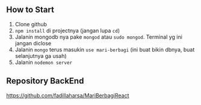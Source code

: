 How to Start
------------

1. Clone github
2. `npm install` di projectnya (jangan lupa `cd`)
3. Jalanin mongodb nya pake  `mongod` atau `sudo mongod`. Terminal yg ini jangan diclose
4. Jalanin `mongo` terus masukin `use mari-berbagi` (ini buat bikin dbnya, buat selanjutnya ga usah)
5.  Jalanin `nodemon server`

## Repository BackEnd
https://github.com/fadillaharsa/MariBerbagiReact
